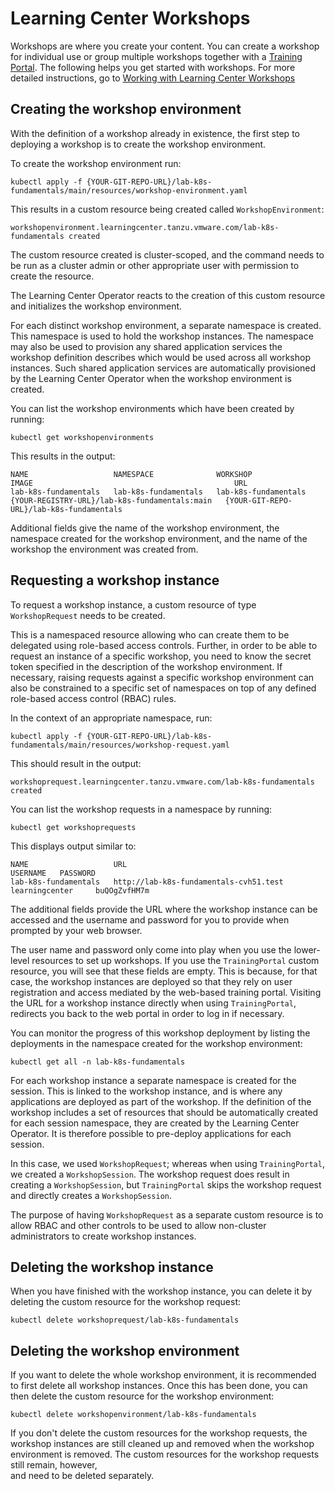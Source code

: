 # Learning Center Workshops

Workshops are where you create your content. You can create a workshop for individual use or group multiple workshops
together with a [Training Portal](training-portal.md). The following helps you get started with workshops. For more
detailed instructions, go to [Working with Learning Center Workshops](../workshop-content/about.md)

## <a id="create-workshop-env"></a>Creating the workshop environment

With the definition of a workshop already in existence, the first step to deploying a workshop is to
create the workshop environment.

To create the workshop environment run:

```console
kubectl apply -f {YOUR-GIT-REPO-URL}/lab-k8s-fundamentals/main/resources/workshop-environment.yaml
```

This results in a custom resource being created called `WorkshopEnvironment`:

```console
workshopenvironment.learningcenter.tanzu.vmware.com/lab-k8s-fundamentals created
```

The custom resource created is cluster-scoped, and the command needs to be run as a cluster admin or other appropriate
user with permission to create the resource.

The Learning Center Operator reacts to the creation of this custom resource and initializes the workshop environment.

For each distinct workshop environment, a separate namespace is created. This namespace is used to hold the
workshop instances. The namespace may also be used to provision any shared application services the workshop definition
describes which would be used across all workshop instances. Such shared application services are automatically
provisioned by the Learning Center Operator when the workshop environment is created.

You can list the workshop environments which have been created by running:

```console
kubectl get workshopenvironments
```

This results in the output:

```console
NAME                   NAMESPACE              WORKSHOP               IMAGE                                             URL
lab-k8s-fundamentals   lab-k8s-fundamentals   lab-k8s-fundamentals   {YOUR-REGISTRY-URL}/lab-k8s-fundamentals:main   {YOUR-GIT-REPO-URL}/lab-k8s-fundamentals
```

Additional fields give the name of the workshop environment, the namespace created for the workshop environment, and
the name of the workshop the environment was created from.

## <a id="request-workshop-instance"></a> Requesting a workshop instance

To request a workshop instance, a custom resource of type `WorkshopRequest` needs to be created.

This is a namespaced resource allowing who can create them to be delegated using role-based access controls.
Further, in order to be able to request an instance of a specific workshop, you need to know the secret token specified
in the description of the workshop environment. If necessary, raising requests against a specific workshop
environment can also be constrained to a specific set of namespaces on top of any defined role-based access control (RBAC) rules.

In the context of an appropriate namespace, run:

```console
kubectl apply -f {YOUR-GIT-REPO-URL}/lab-k8s-fundamentals/main/resources/workshop-request.yaml
```

This should result in the output:

```console
workshoprequest.learningcenter.tanzu.vmware.com/lab-k8s-fundamentals created
```

You can list the workshop requests in a namespace by running:

```console
kubectl get workshoprequests
```

This displays output similar to:

```console
NAME                   URL                                      USERNAME   PASSWORD
lab-k8s-fundamentals   http://lab-k8s-fundamentals-cvh51.test   learningcenter     buQOgZvfHM7m
```

The additional fields provide the URL where the workshop instance can be accessed and the username and password for you to
provide when prompted by your web browser.

The user name and password only come into play when you use the lower-level resources to set up workshops. If
you use the `TrainingPortal` custom resource, you will see that these fields are empty. This is because, for that case,
the workshop instances are deployed so that they rely on user registration and access mediated by the web-based
training portal. Visiting the URL for a workshop instance directly when using `TrainingPortal`, redirects you back
to the web portal in order to log in if necessary.

You can monitor the progress of this workshop deployment by listing the deployments in the namespace created for the
workshop environment:

```console
kubectl get all -n lab-k8s-fundamentals
```

For each workshop instance a separate namespace is created for the session. This is linked to the workshop instance, and
is where any applications are deployed as part of the workshop. If the definition of the workshop includes a
set of resources that should be automatically created for each session namespace, they are created by the Learning
Center Operator. It is therefore possible to pre-deploy applications for each session.

In this case, we used `WorkshopRequest`; whereas when using `TrainingPortal`, we created a `WorkshopSession`.
The workshop request does result in creating a `WorkshopSession`, but `TrainingPortal` skips the
workshop request and directly creates a `WorkshopSession`.

The purpose of having `WorkshopRequest` as a separate custom resource is to allow RBAC and other controls to be used
to allow non-cluster administrators to create workshop instances.

## <a id="delete-workshop-instance"></a> Deleting the workshop instance

When you have finished with the workshop instance, you can delete it by deleting the custom resource for the workshop
request:

```console
kubectl delete workshoprequest/lab-k8s-fundamentals
```

## <a id="delete-workshop-env"></a>Deleting the workshop environment

If you want to delete the whole workshop environment, it is recommended to first delete all workshop instances. Once
this has been done, you can then delete the custom resource for the workshop environment:

```console
kubectl delete workshopenvironment/lab-k8s-fundamentals
```

If you don't delete the custom resources for the workshop requests, the workshop instances are still cleaned up and
removed when the workshop environment is removed. The custom resources for the workshop requests still remain, however,  
and need to be deleted separately.

